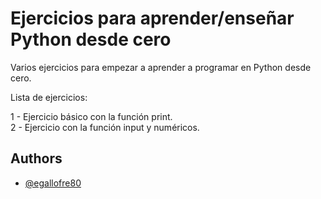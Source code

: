 # Ejercicios  para aprender/enseñar Python desde cero

Varios ejercicios para empezar a aprender a programar en Python desde cero.

Lista de ejercicios:

1 - Ejercicio básico con la función print.  
2 - Ejercicio con la función input y numéricos.

## Authors

- [@egallofre80](https://github.com/egallofre80)
